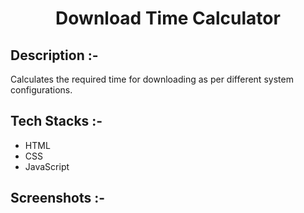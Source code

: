 # <p align="center">Download Time Calculator</p>

## Description :-

Calculates the required time for downloading as per different system configurations.

## Tech Stacks :-

- HTML
- CSS
- JavaScript

## Screenshots :-

